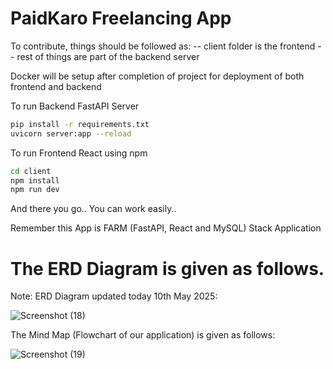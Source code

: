 # PaidKaro Freelancing App
To contribute, things should be followed as:
-- client folder is the frontend
-- rest of things are part of the backend server

Docker will be setup after completion of project for deployment of both frontend and backend

To run Backend FastAPI Server
```bash
pip install -r requirements.txt
uvicorn server:app --reload
```

To run Frontend React using npm
```bash
cd client
npm install
npm run dev
```
And there you go.. You can work easily..

Remember this App is FARM (FastAPI, React and MySQL) Stack Application


# The ERD Diagram is given as follows.
Note: ERD Diagram updated today 10th May 2025:

![Screenshot (18)](https://github.com/user-attachments/assets/da4a8b44-81a0-461d-a020-60a1fb6e9ed8)

The Mind Map (Flowchart of our application) is given as follows:


![Screenshot (19)](https://github.com/user-attachments/assets/e04663ae-881a-494a-a381-32178d345c61)
